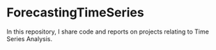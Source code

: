 # ForecastingTimeSeries
In this repository, I share code and reports on projects relating to Time Series Analysis. 
